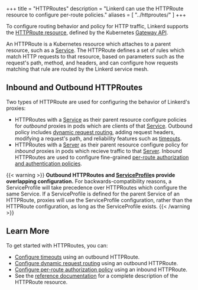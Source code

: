 +++
title = "HTTPRoutes"
description = "Linkerd can use the HTTPRoute resource to configure per-route policies."
aliases = [
  "../httproutes/"
]
+++

To configure routing behavior and policy for HTTP traffic, Linkerd supports the
[HTTPRoute resource], defined by the Kubernetes [Gateway API].

An HTTPRoute is a Kubernetes resource which attaches to a parent resource, such
as a [Service]. The HTTPRoute defines a set of rules which match HTTP requests
to that resource, based on parameters such as the request's path, method, and
headers, and can configure how requests matching that rule are routed by the
Linkerd service mesh.

## Inbound and Outbound HTTPRoutes

Two types of HTTPRoute are used for configuring the behavior of Linkerd's
proxies:

- HTTPRoutes with a [Service] as their parent resource configure policies for
  _outbound_ proxies in pods which are clients of that [Service]. Outbound
  policy includes [dynamic request routing][dyn-routing], adding request
  headers, modifying a request's path, and reliability features such as
  [timeouts].
- HTTPRoutes with a [Server] as their parent resource configure policy for
  _inbound_ proxies in pods which recieve traffic to that [Server]. Inbound
  HTTPRoutes are used to configure fine-grained [per-route authorization and
  authentication policies][auth-policy].

{{< warning >}}
**Outbound HTTPRoutes and [ServiceProfile](../service-profiles/)s provide
overlapping configuration.** For backwards-compatibility reasons, a
ServiceProfile will take precedence over HTTPRoutes which configure the same
Service. If a ServiceProfile is defined for the parent Service of an HTTPRoute,
proxies will use the ServiceProfile configuration, rather than the HTTPRoute
configuration, as long as the ServiceProfile
exists.
{{< /warning >}}

## Learn More

To get started with HTTPRoutes, you can:

<!-- TODO(eliza): add this link once the fault injection doc discusses
  HTTPRoutes...
- [Configure fault injection](../../tasks/fault-injection/) using an outbound
  HTTPRoute.
-->

- [Configure timeouts][timeouts] using an outbound HTTPRoute.
- [Configure dynamic request routing][dyn-routing] using an outbound HTTPRoute.
- [Configure per-route authorization policy][auth-policy] using an inbound
  HTTPRoute.
- See the [reference documentation](../../reference/httproute/) for a complete
  description of the HTTPRoute resource.

[HTTPRoute resource]: https://gateway-api.sigs.k8s.io/api-types/httproute/
[Gateway API]: https://gateway-api.sigs.k8s.io/
[Service]: https://kubernetes.io/docs/concepts/services-networking/service/
[Server]: ../../reference/authorization-policy/#server
[auth-policy]: ../../tasks/configuring-per-route-policy/
[dyn-routing]:../../tasks/configuring-dynamic-request-routing/
[timeouts]: ../../tasks/configuring-timeouts/#using-httproutes
